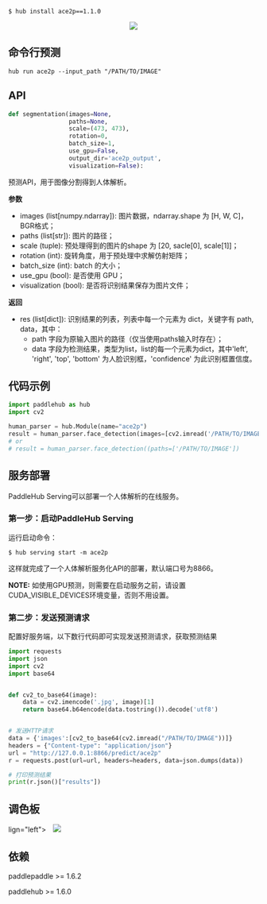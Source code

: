 ```shell
$ hub install ace2p==1.1.0
```

<p align="center">
<img src="https://bj.bcebos.com/paddlehub/paddlehub-img/ace2p_network.jpg" hspace='10'/> <br />
</p>

## 命令行预测

```
hub run ace2p --input_path "/PATH/TO/IMAGE"
```

## API

```python
def segmentation(images=None,
                 paths=None,
                 scale=(473, 473),
                 rotation=0,
                 batch_size=1,
                 use_gpu=False,
                 output_dir='ace2p_output',
                 visualization=False):
```

预测API，用于图像分割得到人体解析。

**参数**

* images (list\[numpy.ndarray\]): 图片数据，ndarray.shape 为 \[H, W, C\]，BGR格式；
* paths (list\[str\]): 图片的路径；
* scale (tuple): 预处理得到的图片的shape 为 [20, sacle[0], scale[1]]；
* rotation (int): 旋转角度，用于预处理中求解仿射矩阵；
* batch\_size (int): batch 的大小；
* use\_gpu (bool): 是否使用 GPU；
* visualization (bool): 是否将识别结果保存为图片文件；

**返回**

* res (list\[dict\]): 识别结果的列表，列表中每一个元素为 dict，关键字有 path, data，其中：
  * path 字段为原输入图片的路径（仅当使用paths输入时存在）；
  * data 字段为检测结果，类型为list，list的每一个元素为dict，其中'left', 'right', 'top', 'bottom' 为人脸识别框，'confidence' 为此识别框置信度。


## 代码示例

```python
import paddlehub as hub
import cv2

human_parser = hub.Module(name="ace2p")
result = human_parser.face_detection(images=[cv2.imread('/PATH/TO/IMAGE')])
# or
# result = human_parser.face_detection((paths=['/PATH/TO/IMAGE'])
```

## 服务部署

PaddleHub Serving可以部署一个人体解析的在线服务。

### 第一步：启动PaddleHub Serving

运行启动命令：
```shell
$ hub serving start -m ace2p
```

这样就完成了一个人体解析服务化API的部署，默认端口号为8866。

**NOTE:** 如使用GPU预测，则需要在启动服务之前，请设置CUDA\_VISIBLE\_DEVICES环境变量，否则不用设置。

### 第二步：发送预测请求

配置好服务端，以下数行代码即可实现发送预测请求，获取预测结果

```python
import requests
import json
import cv2
import base64


def cv2_to_base64(image):
    data = cv2.imencode('.jpg', image)[1]
    return base64.b64encode(data.tostring()).decode('utf8')


# 发送HTTP请求
data = {'images':[cv2_to_base64(cv2.imread("/PATH/TO/IMAGE"))]}
headers = {"Content-type": "application/json"}
url = "http://127.0.0.1:8866/predict/ace2p"
r = requests.post(url=url, headers=headers, data=json.dumps(data))

# 打印预测结果
print(r.json()["results"])
```

## 调色板

lign="left">
<img src="https://bj.bcebos.com/paddlehub/paddlehub-img/ace2p_palette.jpg" hspace='10'/> <br />
</p>

## 依赖

paddlepaddle >= 1.6.2

paddlehub >= 1.6.0
